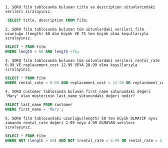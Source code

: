 `1. SORU film tablosunda bulunan title ve description sütunlarındaki verileri sıralayınız. `  
```SQL
 SELECT title, description FROM film; 
```

`2. SORU film tablosunda bulunan tüm sütunlardaki verileri film uzunluğu (length) 60 dan büyük VE 75 ten küçük olma koşullarıyla sıralayınız. ` 
```SQL
SELECT * FROM film
WHERE length > 60 AND length <75;
```

`3. SORU film tablosunda bulunan tüm sütunlardaki verileri rental_rate 0.99 VE replacement_cost 12.99 VEYA 28.99 olma koşullarıyla sıralayınız. ` 
```SQL
SELECT * FROM film
WHERE rental_rate = 0.99 AND replacement_cost = 12.99 OR replacement_cost = 28.99;
```

`4. SORU customer tablosunda bulunan first_name sütunundaki değeri 'Mary' olan müşterinin last_name sütunundaki değeri nedir? ` 
```SQL
SELECT last_name FROM customer
WHERE first_name = 'Mary';
```

`5. SORU film tablosundaki uzunluğu(length) 50 ten büyük OLMAYIP aynı zamanda rental_rate değeri 2.99 veya 4.99 OLMAYAN verileri sıralayınız.` 
```SQL
SELECT * FROM film
WHERE NOT (length > 50) AND NOT (rental_rate = 2.99 OR rental_rate = 4.99);
```
